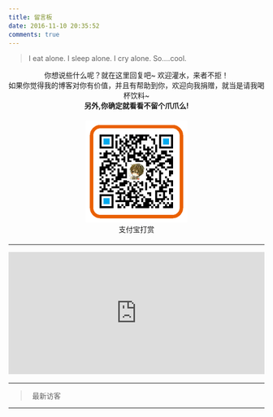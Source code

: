 ```yaml
---
title: 留言板
date: 2016-11-10 20:35:52
comments: true
---
```


<blockquote class="blockquote-center">I eat alone. I sleep alone. I cry alone. So….cool.</blockquote>

<center> 你想说些什么呢？就在这里回复吧~ 欢迎灌水，来者不拒！<br>如果你觉得我的博客对你有价值，并且有帮助到你，欢迎向我捐赠，就当是请我喝杯饮料~ <br><b>另外,你确定就看看不留个爪爪么!</b></center>

<div style="margin: 20px auto; width: 100%; text-align: center">
    <a href="/qcode/alipay_qcode.png" class="fancybox" rel="group"><img src="/qcode/alipay_qcode.png" alt="支付宝打赏" style="width: 200px; max-width: 100%;"></a>
    <div>支付宝打赏</div>
</div>

***

<iframe src="https://sponsor.ihoey.com/" style="overflow-x:hidden;overflow-y:hidden; border:0xp none #fff; min-height:240px; width:100%;"  frameborder="0" scrolling="no"></iframe>


***

> <p style="text-indent: .5em; margin-bottom: 10px;">最新访客</p>

<div class="ds-recent-visitors" data-num-items="28" data-avatar-size="42" id="ds-recent-visitors"></div>

***
